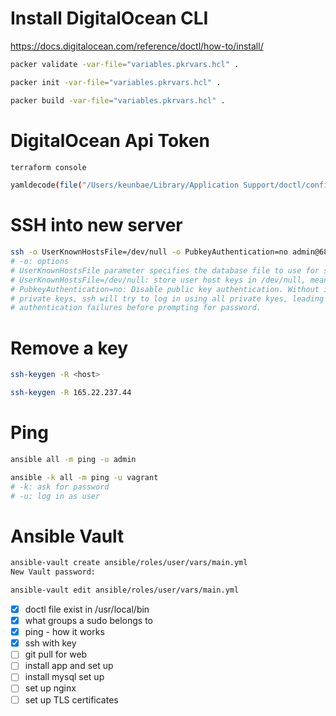 # Install DigitalOcean CLI

https://docs.digitalocean.com/reference/doctl/how-to/install/

```sh
packer validate -var-file="variables.pkrvars.hcl" .

packer init -var-file="variables.pkrvars.hcl" .

packer build -var-file="variables.pkrvars.hcl" .
```

# DigitalOcean Api Token

```sh
terraform console

yamldecode(file("/Users/keunbae/Library/Application Support/doctl/config.yaml"))["access-token"]
```

# SSH into new server

```sh
ssh -o UserKnownHostsFile=/dev/null -o PubkeyAuthentication=no admin@68.183.207.241
# -o: options
# UserKnownHostsFile parameter specifies the database file to use for storing the user host keys (default is ~/.ssh/known_hosts)
# UserKnownHostsFile=/dev/null: store user host keys in /dev/null, meaning discard it.
# PubkeyAuthentication=no: Disable public key authentication. Without it, if there are many
# private keys, ssh will try to log in using all private kyes, leading to many
# authentication failures before prompting for password.
```

# Remove a key

```sh
ssh-keygen -R <host>

ssh-keygen -R 165.22.237.44
```

# Ping

```sh
ansible all -m ping -u admin

ansible -k all -m ping -u vagrant
# -k: ask for password
# -u: log in as user
```

# Ansible Vault

```sh
ansible-vault create ansible/roles/user/vars/main.yml
New Vault password:

ansible-vault edit ansible/roles/user/vars/main.yml
```

- [x] doctl file exist in /usr/local/bin
- [x] what groups a sudo belongs to
- [x] ping - how it works
- [x] ssh with key
- [ ] git pull for web
- [ ] install app and set up
- [ ] install mysql set up
- [ ] set up nginx
- [ ] set up TLS certificates
